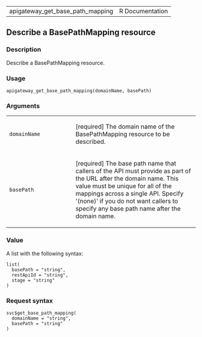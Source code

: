 <table style="width: 100%;">
<tbody>
<tr class="odd">
<td>apigateway_get_base_path_mapping</td>
<td style="text-align: right;">R Documentation</td>
</tr>
</tbody>
</table>

## Describe a BasePathMapping resource

### Description

Describe a BasePathMapping resource.

### Usage

    apigateway_get_base_path_mapping(domainName, basePath)

### Arguments

<table>
<colgroup>
<col style="width: 35%" />
<col style="width: 65%" />
</colgroup>
<tbody>
<tr class="odd">
<td><code
id="apigateway_get_base_path_mapping_:_domainName">domainName</code></td>
<td><p>[required] The domain name of the BasePathMapping resource to be
described.</p></td>
</tr>
<tr class="even">
<td><code
id="apigateway_get_base_path_mapping_:_basePath">basePath</code></td>
<td><p>[required] The base path name that callers of the API must
provide as part of the URL after the domain name. This value must be
unique for all of the mappings across a single API. Specify '(none)' if
you do not want callers to specify any base path name after the domain
name.</p></td>
</tr>
</tbody>
</table>

### Value

A list with the following syntax:

    list(
      basePath = "string",
      restApiId = "string",
      stage = "string"
    )

### Request syntax

    svc$get_base_path_mapping(
      domainName = "string",
      basePath = "string"
    )
